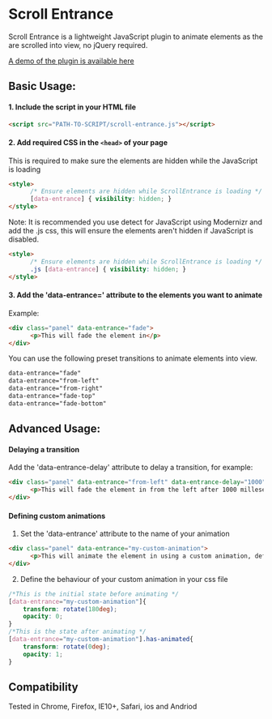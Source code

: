 # Scroll Entrance

Scroll Entrance is a lightweight JavaScript plugin to animate elements as the are scrolled into view, no jQuery required.

[A demo of the plugin is available here](https://andycaygill.github.io/scroll-entrance/)

## Basic Usage:


#### 1. Include the script in your HTML file

```html
<script src="PATH-TO-SCRIPT/scroll-entrance.js"></script>
```
#### 2. Add required CSS in the ```<head>``` of your page
This is required to make sure the elements are hidden while the JavaScript is loading
```html
<style>
      /* Ensure elements are hidden while ScrollEntrance is loading */
      [data-entrance] { visibility: hidden; }
</style>
```

Note: It is recommended you use detect for JavaScript using Modernizr and add the .js css, this will ensure the elements aren't hidden if JavaScript is disabled. 

```html
<style>
      /* Ensure elements are hidden while ScrollEntrance is loading */
      .js [data-entrance] { visibility: hidden; }
</style>
```

#### 3. Add the 'data-entrance=' attribute to the elements you want to animate

Example:
```html
<div class="panel" data-entrance="fade">
      <p>This will fade the element in</p>
</div>
```

You can use the following preset transitions to animate elements into view.
```html
data-entrance="fade"
data-entrance="from-left"
data-entrance="from-right"
data-entrance="fade-top"
data-entrance="fade-bottom"
```

## Advanced Usage:

#### Delaying a transition
Add the 'data-entrance-delay' attribute to delay a transition, for example:
```html
<div class="panel" data-entrance="from-left" data-entrance-delay="1000">
      <p>This will fade the element in from the left after 1000 milleseconds</p>
</div>
```

#### Defining custom animations

1. Set the 'data-entrance' attribute to the name of your animation
```html
<div class="panel" data-entrance="my-custom-animation">
      <p>This will animate the element in using a custom animation, defined in your css file</p>
</div>
```

2. Define the behaviour of your custom animation in your css file
```css
/*This is the initial state before animating */
[data-entrance="my-custom-animation"]{
	transform: rotate(180deg);
    opacity: 0;
}
/*This is the state after animating */
[data-entrance="my-custom-animation"].has-animated{
	transform: rotate(0deg);
    opacity: 1;
}
```

## Compatibility
Tested in Chrome, Firefox, IE10+, Safari, ios and Andriod

